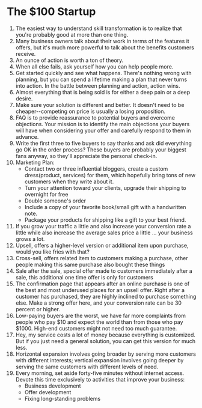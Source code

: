 # The $100 Startup

1. The easiest way to understand skill transformation is to realize that you're probably good at more than one thing. 
2. Many business owners talk about their work in terms of the features it offers, but it's much more powerful to talk about the benefits customers receive.
3. An ounce of action is worth a ton of theory. 
4. When all else fails, ask yourself how you can help people more. 
5. Get started quickly and see what happens. There's nothing wrong with planning, but you can spend a lifetime making a plan that never turns into action. In the battle between planning and action, action wins. 
6. Almost everything that is being sold is for either a deep pain or a deep desire. 
7. Make sure your solution is different and better. It doesn't need to be cheaper--competing on price is usually a losing proposition. 
8. FAQ is to provide reassurance to potential buyers and overcome objections. Your mission is to identify the main objections your buyers will have when considering your offer and carefully respond to them in advance.
9. Write the first three to five buyers to say thanks and ask did everything go OK in the order process? These buyers are probably your biggest fans anyway, so they'll appreciate the personal check-in. 
10. Marketing Plan: 
    - Contact two or three influential bloggers, create a custom dress(product, services) for them, which hopefully bring tons of new customers when they write about it.
    - Turn your attention toward your clients, upgrade their shipping to overnight for free
    - Double someone's order 
    - Include a copy of your favorite book/small gift with a handwritten note.
    - Package your products for shipping like a gift to your best friend.
11. If you grow your traffic a little and also increase your conversion rate a little while also increase the average sales price a little ... your business grows a lot.
12. Upsell, offers a higher-level version or additional item upon purchase, would you like fries with that?
13. Cross-sell, offers related item to customers making a purchase, other people making this same purchase also bought these things
14. Sale after the sale, special offer made to customers immediately after a sale, this additional one time offer is only for customers
15. The confirmation page that appears after an online purchase is one of the best and most underused places for an upsell offer. Right after a customer has purchased, they are highly inclined to purchase something else. Make a strong offer here, and your conversion rate can be 30 percent or higher.
16. Low-paying buyers are the worst, we have far more complaints from people who pay $10 and expect the world than from those who pay $1000. High-end customers might not need too much guarantee.
17. Hey, my service costs a lot of money because everything is customized. But if you just need a general solution, you can get this version for much less.
18. Horizontal expansion involves going broader by serving more customers with different interests; vertical expansion involves going deeper by serving the same customers with different levels of need.
19. Every morning, set aside forty-five minutes without internet access. Devote this time exclusively to activities that improve your business:
    - Business development
    - Offer development
    - Fixing long-standing problems
